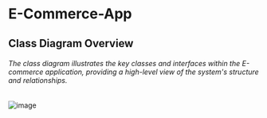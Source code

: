 # E-Commerce-App

## Class Diagram Overview
###### The class diagram illustrates the key classes and interfaces within the E-commerce application, providing a high-level view of the system's structure and relationships.
![image](https://github.com/MouhibBahri/E-Commerce-App/assets/123774260/3aa35e45-b67a-477c-82ed-848bf4555080)

